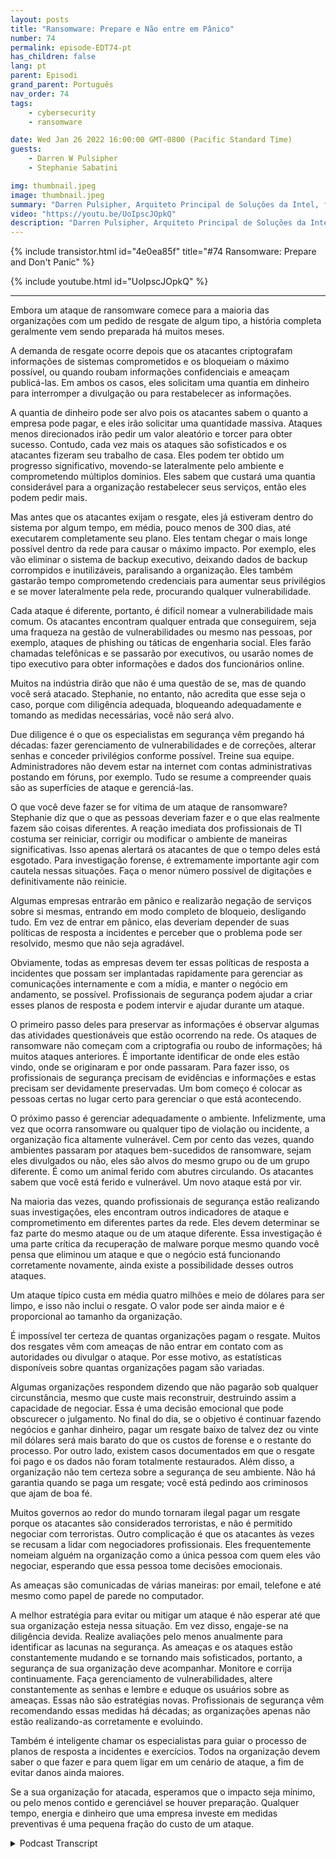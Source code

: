 ```yaml
---
layout: posts
title: "Ransomware: Prepare e Não entre em Pânico"
number: 74
permalink: episode-EDT74-pt
has_children: false
lang: pt
parent: Episodi
grand_parent: Português
nav_order: 74
tags:
    - cybersecurity
    - ransomware

date: Wed Jan 26 2022 16:00:00 GMT-0800 (Pacific Standard Time)
guests:
    - Darren W Pulsipher
    - Stephanie Sabatini

img: thumbnail.jpeg
image: thumbnail.jpeg
summary: "Darren Pulsipher, Arquiteto Principal de Soluções da Intel, fala com Stephanie Sabatini, Diretora Sênior de Serviços Profissionais da Hitachi Systems Security, sobre prevenir e se preparar para ataques de ransomware e o que fazer se sua organização for atacada."
video: "https://youtu.be/UoIpscJOpkQ"
description: "Darren Pulsipher, Arquiteto Principal de Soluções da Intel, fala com Stephanie Sabatini, Diretora Sênior de Serviços Profissionais da Hitachi Systems Security, sobre prevenir e se preparar para ataques de ransomware e o que fazer se sua organização for atacada."
---
```


<div>
{% include transistor.html id="4e0ea85f" title="#74 Ransomware: Prepare and Don't Panic" %}

{% include youtube.html id="UoIpscJOpkQ" %}
</div>

---

Embora um ataque de ransomware comece para a maioria das organizações com um pedido de resgate de algum tipo, a história completa geralmente vem sendo preparada há muitos meses.

A demanda de resgate ocorre depois que os atacantes criptografam informações de sistemas comprometidos e os bloqueiam o máximo possível, ou quando roubam informações confidenciais e ameaçam publicá-las. Em ambos os casos, eles solicitam uma quantia em dinheiro para interromper a divulgação ou para restabelecer as informações.

A quantia de dinheiro pode ser alvo pois os atacantes sabem o quanto a empresa pode pagar, e eles irão solicitar uma quantidade massiva. Ataques menos direcionados irão pedir um valor aleatório e torcer para obter sucesso. Contudo, cada vez mais os ataques são sofisticados e os atacantes fizeram seu trabalho de casa. Eles podem ter obtido um progresso significativo, movendo-se lateralmente pelo ambiente e comprometendo múltiplos domínios. Eles sabem que custará uma quantia considerável para a organização restabelecer seus serviços, então eles podem pedir mais.

Mas antes que os atacantes exijam o resgate, eles já estiveram dentro do sistema por algum tempo, em média, pouco menos de 300 dias, até executarem completamente seu plano. Eles tentam chegar o mais longe possível dentro da rede para causar o máximo impacto. Por exemplo, eles vão eliminar o sistema de backup executivo, deixando dados de backup corrompidos e inutilizáveis, paralisando a organização. Eles também gastarão tempo comprometendo credenciais para aumentar seus privilégios e se mover lateralmente pela rede, procurando qualquer vulnerabilidade.

Cada ataque é diferente, portanto, é difícil nomear a vulnerabilidade mais comum. Os atacantes encontram qualquer entrada que conseguirem, seja uma fraqueza na gestão de vulnerabilidades ou mesmo nas pessoas, por exemplo, ataques de phishing ou táticas de engenharia social. Eles farão chamadas telefônicas e se passarão por executivos, ou usarão nomes de tipo executivo para obter informações e dados dos funcionários online.

Muitos na indústria dirão que não é uma questão de se, mas de quando você será atacado. Stephanie, no entanto, não acredita que esse seja o caso, porque com diligência adequada, bloqueando adequadamente e tomando as medidas necessárias, você não será alvo.

Due diligence é o que os especialistas em segurança vêm pregando há décadas: fazer gerenciamento de vulnerabilidades e de correções, alterar senhas e conceder privilégios conforme possível. Treine sua equipe. Administradores não devem estar na internet com contas administrativas postando em fóruns, por exemplo. Tudo se resume a compreender quais são as superfícies de ataque e gerenciá-las.

O que você deve fazer se for vítima de um ataque de ransomware? Stephanie diz que o que as pessoas deveriam fazer e o que elas realmente fazem são coisas diferentes. A reação imediata dos profissionais de TI costuma ser reiniciar, corrigir ou modificar o ambiente de maneiras significativas. Isso apenas alertará os atacantes de que o tempo deles está esgotado. Para investigação forense, é extremamente importante agir com cautela nessas situações. Faça o menor número possível de digitações e definitivamente não reinicie.

Algumas empresas entrarão em pânico e realizarão negação de serviços sobre si mesmas, entrando em modo completo de bloqueio, desligando tudo. Em vez de entrar em pânico, elas deveriam depender de suas políticas de resposta a incidentes e perceber que o problema pode ser resolvido, mesmo que não seja agradável.

Obviamente, todas as empresas devem ter essas políticas de resposta a incidentes que possam ser implantadas rapidamente para gerenciar as comunicações internamente e com a mídia, e manter o negócio em andamento, se possível. Profissionais de segurança podem ajudar a criar esses planos de resposta e podem intervir e ajudar durante um ataque.

O primeiro passo deles para preservar as informações é observar algumas das atividades questionáveis ​​que estão ocorrendo na rede. Os ataques de ransomware não começam com a criptografia ou roubo de informações; há muitos ataques anteriores. É importante identificar de onde eles estão vindo, onde se originaram e por onde passaram. Para fazer isso, os profissionais de segurança precisam de evidências e informações e estas precisam ser devidamente preservadas. Um bom começo é colocar as pessoas certas no lugar certo para gerenciar o que está acontecendo.

O próximo passo é gerenciar adequadamente o ambiente. Infelizmente, uma vez que ocorra ransomware ou qualquer tipo de violação ou incidente, a organização fica altamente vulnerável. Cem por cento das vezes, quando ambientes passaram por ataques bem-sucedidos de ransomware, sejam eles divulgados ou não, eles são alvos do mesmo grupo ou de um grupo diferente. É como um animal ferido com abutres circulando. Os atacantes sabem que você está ferido e vulnerável. Um novo ataque está por vir.

Na maioria das vezes, quando profissionais de segurança estão realizando suas investigações, eles encontram outros indicadores de ataque e comprometimento em diferentes partes da rede. Eles devem determinar se faz parte do mesmo ataque ou de um ataque diferente. Essa investigação é uma parte crítica da recuperação de malware porque mesmo quando você pensa que eliminou um ataque e que o negócio está funcionando corretamente novamente, ainda existe a possibilidade desses outros ataques.

Um ataque típico custa em média quatro milhões e meio de dólares para ser limpo, e isso não inclui o resgate. O valor pode ser ainda maior e é proporcional ao tamanho da organização.

É impossível ter certeza de quantas organizações pagam o resgate. Muitos dos resgates vêm com ameaças de não entrar em contato com as autoridades ou divulgar o ataque. Por esse motivo, as estatísticas disponíveis sobre quantas organizações pagam são variadas.

Algumas organizações respondem dizendo que não pagarão sob qualquer circunstância, mesmo que custe mais reconstruir, destruindo assim a capacidade de negociar. Essa é uma decisão emocional que pode obscurecer o julgamento. No final do dia, se o objetivo é continuar fazendo negócios e ganhar dinheiro, pagar um resgate baixo de talvez dez ou vinte mil dólares será mais barato do que os custos de forense e o restante do processo. Por outro lado, existem casos documentados em que o resgate foi pago e os dados não foram totalmente restaurados. Além disso, a organização não tem certeza sobre a segurança de seu ambiente. Não há garantia quando se paga um resgate; você está pedindo aos criminosos que ajam de boa fé.

Muitos governos ao redor do mundo tornaram ilegal pagar um resgate porque os atacantes são considerados terroristas, e não é permitido negociar com terroristas. Outro complicação é que os atacantes às vezes se recusam a lidar com negociadores profissionais. Eles frequentemente nomeiam alguém na organização como a única pessoa com quem eles vão negociar, esperando que essa pessoa tome decisões emocionais.

As ameaças são comunicadas de várias maneiras: por email, telefone e até mesmo como papel de parede no computador.

A melhor estratégia para evitar ou mitigar um ataque é não esperar até que sua organização esteja nessa situação. Em vez disso, engaje-se na diligência devida. Realize avaliações pelo menos anualmente para identificar as lacunas na segurança. As ameaças e os ataques estão constantemente mudando e se tornando mais sofisticados, portanto, a segurança de sua organização deve acompanhar. Monitore e corrija continuamente. Faça gerenciamento de vulnerabilidades, altere constantemente as senhas e lembre e eduque os usuários sobre as ameaças. Essas não são estratégias novas. Profissionais de segurança vêm recomendando essas medidas há décadas; as organizações apenas não estão realizando-as corretamente e evoluindo.

Também é inteligente chamar os especialistas para guiar o processo de planos de resposta a incidentes e exercícios. Todos na organização devem saber o que fazer e para quem ligar em um cenário de ataque, a fim de evitar danos ainda maiores.

Se a sua organização for atacada, esperamos que o impacto seja mínimo, ou pelo menos contido e gerenciável se houver preparação. Qualquer tempo, energia e dinheiro que uma empresa investe em medidas preventivas é uma pequena fração do custo de um ataque.



<details>
<summary> Podcast Transcript </summary>

<p></p>

</details>
